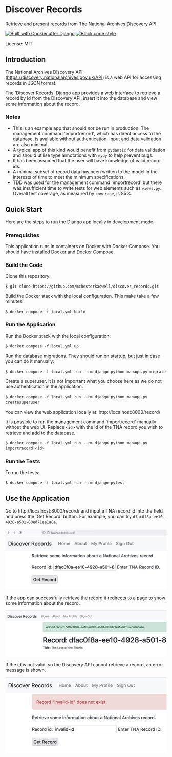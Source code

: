 # Discover Records

Retrieve and present records from The National Archives Discovery API.

[![Built with Cookiecutter Django](https://img.shields.io/badge/built%20with-Cookiecutter%20Django-ff69b4.svg?logo=cookiecutter)](https://github.com/cookiecutter/cookiecutter-django/)
[![Black code style](https://img.shields.io/badge/code%20style-black-000000.svg)](https://github.com/ambv/black)

License: MIT

## Introduction

The National Archives Discovery API (https://discovery.nationalarchives.gov.uk/API) is a web API for accessing records
in JSON format.

The 'Discover Records' Django app provides a web interface to retrieve a record by id from the Discovery API, insert
it into the database and view some information about the record.

### Notes

- This is an example app that should _not_ be run in production. The management command 'importrecord', which has direct access to the database, is available without authentication. Input and data validation are also minimal.
- A typical app of this kind would benefit from `pydantic` for data validation and should utilise type annotations with `mypy` to help prevent bugs.
- It has been assumed that the user will have knowledge of valid record ids.
- A minimal subset of record data has been written to the model in the interests of time to meet the minimum specifications.
- TDD was used for the management command 'importrecord' but there was insufficient time to write tests for web elements such as `views.py`. Overall test coverage, as measured by `coverage`, is 85%.

## Quick Start

Here are the steps to run the Django app locally in development mode.

### Prerequisites

This application runs in containers on Docker with Docker Compose. You should have installed Docker and Docker Compose.

### Build the Code

Clone this repository:

`$ git clone https://github.com/mchesterkadwell/discover_records.git`

Build the Docker stack with the local configuration. This make take a few minutes:

`$ docker compose -f local.yml build`

### Run the Application

Run the Docker stack with the local configuration:

`$ docker compose -f local.yml up`

Run the database migrations. They should run on startup, but just in case you can do it manually:

`$ docker compose -f local.yml run --rm django python manage.py migrate`

Create a superuser. It is not important what you choose here as we do not use authentication in the application:

`$ docker compose -f local.yml run --rm django python manage.py createsuperuser`

You can view the web application locally at: http://localhost:8000/record/

It is possible to run the management command 'importrecord' manually without the web UI. Replace `<id>` with the id
of the TNA record you wish to retrieve and add to the database.

`$ docker compose -f local.yml run --rm django python manage.py importrecord <id>`

### Run the Tests

To run the tests:

`$ docker compose -f local.yml run --rm django pytest`

## Use the Application

Go to http://localhost:8000/record/ and input a TNA record id into the field and press the 'Get Record' button. For example, you can try `dfac0f8a-ee10-4928-a501-80ed71ea1a8a`.

![](readme/enter-record-id.png)

If the app can successfully retrieve the record it redirects to a page to show some information about the record.

![](readme/record-added.png)

If the id is not valid, so the Discovery API cannot retrieve a record, an error message is shown.

![](readme/invalid-id-error.png)
